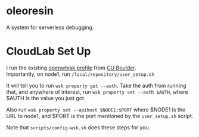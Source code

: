 # oleoresin
A system for serverless debugging.

# CloudLab Set Up  
I run the existing [openwhisk profile](https://www.cloudlab.us/show-profile.php?uuid=225e608c-67f8-11eb-b1eb-e4434b2381fc)
from [CU Boulder](https://github.com/CU-BISON-LAB/cloudlab-openwhisk).  
Importantly, on node1, run `/local/repository/user_setup.sh`

It will tell you to run  `wsk property get --auth`.
Take the auth from running that, and anywhere of interest, run
`wsk property set --auth $AUTH`, where $AUTH is the value you just got.

Also run  `wsk property set --apihost $NODE1:$PORT` where $NODE1 is the URL to
node1, and $PORT is the port mentioned by the `user_setup.sh` script.

Note that `scripts/config-wsk.sh` does these steps for you.
